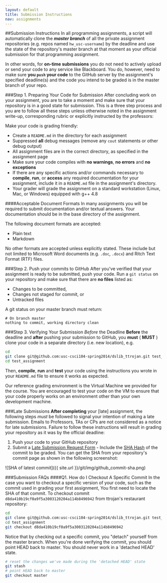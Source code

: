 ```yaml
---
layout: default
title: Submission Instructions
nav: assignments
---
```


##Submission Instructions
In all programming assignments, a script will automatically clone the _**master branch**_ of all the private assignment repositories (e.g. repos named `hw_usc-username`) by the deadline and use the state of the repository's master branch at that moment as your official submission for that programming assignment.

In other words, for **on-time submissions** you do not need to actively upload or send your code to any service like Blackboard. You do, however, need to make sure **you `push` your code** to the GitHub server by the assignment's specified deadline(s) and the code you intend to be graded is in the master branch of your repo.

###Step 1. Preparing Your Code for Submission
After concluding work on your assignment, you are to take a moment and make sure that your repository is in a good state for submission. This is a three step process and you are to follow all these steps unless otherwise noted in the assignment write-up, corresponding rubric or explicitly instructed by the professors:

Make your code is grading friendly:

  + Create a `README.md` in the directory for each assignment
  + Suppressed **all** debug messages (remove any `cout` statements or other debug output)
  + All assignment files are in the correct directory, as specified in the assignment page
  + Make sure your code compiles with **no warnings**, **no errors** and **no exceptions**
  + If there are any specific actions and/or commands necessary to **compile**, **run**, or **access** any required documentation for your assignment, include it in a `README.md` file in the assignment's directory.
  + Your grader will grade the assignment on a standard workstation (Linux, Mac, or Windows) equipped with g++ 4.8


####Acceptable Document Formats
In many assignments you will be required to submit documentation and/or textual answers. Your documentation should be in the base directory of the assignment.

The following document formats are accepted:

  + Plain text
  + Markdown

No other formats are accepted unless explicitly stated. These include but not limited to Microsoft Word documents (e.g. `.doc`, `.docx`) and Ritch Text Format (RTF) files.

###Step 2. Push your commits to GitHub
After you've verified that your assignment is ready to be submitted, push your code. Run a `git status` on your repository and make sure that there are **no files** listed as:

  + Changes to be committed,
  + Changes not staged for commit, or
  + Untracked files

A git status on your master branch must return:
    
```
# On branch master
nothing to commit, working directory clean
```

###Step 3. Verifying Your Submission _Before_ the Deadline
**Before** the deadline and **after** pushing your submission to GitHub, you **must** ( **MUST** ) clone your code in a separate directory (i.e. new location), e.g.

```bash
cd
git clone git@github.com:usc-csci104-spring2014/dslib_ttrojan.git test_assignment
cd test_assignment
```

Then, **compile**, **run** and **test** your code using the instructions you wrote in your `README.md` file to ensure it works as expected. 

Our reference grading environment is the Virtual Machine we provided for the course. You are encouraged to test your code on the VM to ensure that your code properly works on an environment other than your own development machine.

###Late Submissions
**After completing** your [late] assignment, the following steps _must_ be followed to signal your intention of making a late submission. Emails to Professors, TAs or CPs are not considered as a notice for late submissions. Failure to follow these instructions will result in grading your repository as it was by the official deadline:

  1. Push your code to your GitHub repository
  1. Submit a [Late Submission Request Form](http://bit.ly/cs104late)
    - Include the [SHA Hash](http://www-cs-students.stanford.edu/~blynn/gitmagic/ch08.html#_integrity) of the commit to be graded. You can get the SHA from your repository's commit page as shown in the following screenshot:

![SHA of latest commit]({{ site.url }}/git/img/github_commit-sha.png)



###Submission FAQs
####Q1. How do I Checkout A Specific Commit
In the case you want to checkout a specific version of your code, such as the commit used in grading your first assignment, You first need to locate the SHA of that commit. To checkout commit `d8da410b19cf0a9f5a3003120204a114b8496942` from ttrojan's restaurant repository:

```bash
cd
git clone git@github.com:usc-csci104-spring2014/dslib_ttrojan.git test_assignment
cd test_assignment
git checkout d8da410b19cf0a9f5a3003120204a114b8496942
```

Notice that by checking out a specific commit, you "detach" yourself from the master branch. When you're done verifying the commit, you should point HEAD back to master. You should never work in a 'detached HEAD' state.

```bash
# reset the changes we've made during the 'detached HEAD' state
git stash
# point HEAD back to master
git checkout master
```

